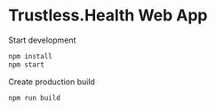 # Trustless.Health Web App

Start development
```bash
npm install
npm start
```

Create production build
````
npm run build
